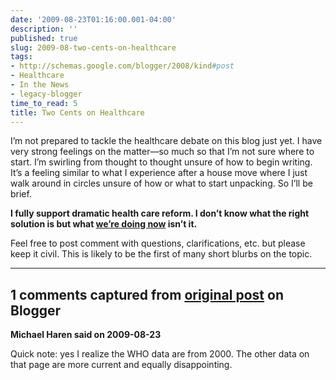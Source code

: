 ```yaml
---
date: '2009-08-23T01:16:00.001-04:00'
description: ''
published: true
slug: 2009-08-two-cents-on-healthcare
tags:
- http://schemas.google.com/blogger/2008/kind#post
- Healthcare
- In the News
- legacy-blogger
time_to_read: 5
title: Two Cents on Healthcare
---
```


<p>I’m not prepared to tackle the healthcare debate on this blog just yet. I have very strong feelings on the matter—so much so that I’m not sure where to start. I’m swirling from thought to thought unsure of how to begin writing. It’s a feeling similar to what I experience after a house move where I just walk around in circles unsure of how or what to start unpacking. So I’ll be brief. </p>  <p><strong>I fully support dramatic health care reform. I don’t know what the right solution is but what <a href="http://www.photius.com/rankings/healthranks.html">we’re doing now</a> isn’t it.</strong></p>  <p>Feel free to post comment with questions, clarifications, etc. but please keep it civil. This is likely to be the first of many short blurbs on the topic.</p>

---

## 1 comments captured from [original post](https://blog.wassupy.com/2009/08/two-cents-on-healthcare.html) on Blogger

**Michael Haren said on 2009-08-23**

Quick note: yes I realize the WHO data are from 2000. The other data on that page are more current and equally disappointing.

